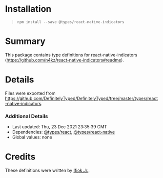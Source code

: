 # Installation
> `npm install --save @types/react-native-indicators`

# Summary
This package contains type definitions for react-native-indicators (https://github.com/n4kz/react-native-indicators#readme).

# Details
Files were exported from https://github.com/DefinitelyTyped/DefinitelyTyped/tree/master/types/react-native-indicators.

### Additional Details
 * Last updated: Thu, 23 Dec 2021 23:35:39 GMT
 * Dependencies: [@types/react](https://npmjs.com/package/@types/react), [@types/react-native](https://npmjs.com/package/@types/react-native)
 * Global values: none

# Credits
These definitions were written by [Ifiok Jr.](https://github.com/ifiokjr).

